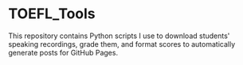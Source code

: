 # TOEFL_Tools
This repository contains Python scripts I use to download students' speaking recordings, grade them, and format scores to automatically generate posts for GitHub Pages.
